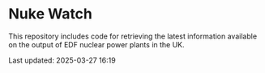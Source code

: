 # Nuke Watch

This repository includes code for retrieving the latest information available on the output of EDF nuclear power plants in the UK.

Last updated: 2025-03-27 16:19